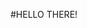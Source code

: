 #HELLO THERE!


<!--
**saulTejeda117/saulTejeda117** is a ✨ _special_ ✨ repository because its `README.md` (this file) appears on your GitHub profile.

-->
